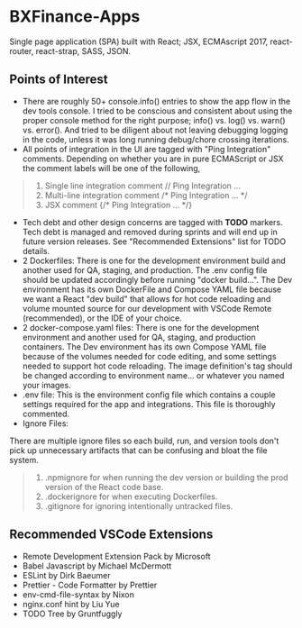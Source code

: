 # BXFinance-Apps
Single page application (SPA) built with React; JSX, ECMAscript 2017, react-router, react-strap, SASS, JSON.

## Points of Interest
- There are roughly 50+ console.info() entries to show the app flow in the dev tools console. I tried to be conscious and consistent about using the proper console method for the right purpose; info() vs. log() vs. warn() vs. error(). And tried to be diligent about not leaving debugging logging in the code, unless it was long running debug/chore crossing iterations.
- All points of integration in the UI are tagged with "Ping Integration" comments. Depending on whether you are in pure ECMAScript or JSX the comment labels will be one of the following, 

> 1. Single line integration comment // Ping Integration ...
> 2. Multi-line integration comment /* Ping Integration ... */ 
> 3. JSX comment {/* Ping Integration ... */}

- Tech debt and other design concerns are tagged with **TODO** markers. Tech debt is managed and removed during sprints and will end up in future version releases. See "Recommended Extensions" list for TODO details. 
- 2 Dockerfiles:
There is one for the development environment build and another used for QA, staging, and production. The .env config file should be updated accordingly before running "docker build...". The Dev environment has its own DockerFile and Compose YAML file because we want a React "dev build" that allows for hot code reloading and volume mounted source for our development with VSCode Remote (recommended), or the IDE of your choice.
- 2 docker-compose.yaml files:
There is one for the development environment and another used for QA, staging, and production containers. The Dev environment has its own Compose YAML file because of the volumes needed for code editing, and some settings needed to support hot code reloading. The image definition's tag should be changed according to environment name... or whatever you named your images. 
- .env file:
This is the environment config file which contains a couple settings required for the app and integrations. This file is thoroughly commented.
- Ignore Files:

There are multiple ignore files so each build, run, and version tools don't pick up unnecessary artifacts that can be confusing and bloat the file system.
> 1. .npmignore for when running the dev version or building the prod version of the React code base.
> 2. .dockerignore for when executing Dockerfiles.
> 3. .gitignore for ignoring intentionally untracked files.

## Recommended VSCode Extensions
- Remote Development Extension Pack by Microsoft
- Babel Javascript by Michael McDermott
- ESLint by Dirk Baeumer
- Prettier - Code Formatter by Prettier
- env-cmd-file-syntax by Nixon
- nginx.conf hint by Liu Yue
- TODO Tree by Gruntfuggly
